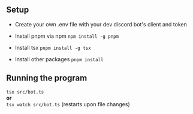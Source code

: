## Setup
- Create your own .env file with your dev discord bot's client and token
- Install pnpm via npm
```npm install -g pnpm```

- Install tsx
```pnpm install -g tsx```

- Install other packages
```pnpm install```


## Running the program
```tsx src/bot.ts```\
**or**\
```tsx watch src/bot.ts``` (restarts upon file changes)
